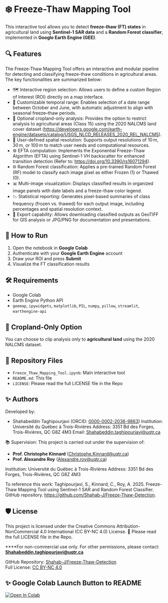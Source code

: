 
# ❄️ Freeze-Thaw Mapping Tool

This interactive tool allows you to detect **freeze-thaw (FT) states** in agricultural land using **Sentinel-1 SAR data** and a **Random Forest classifier**, implemented in **Google Earth Engine (GEE)**.

## 🔍 Features
The Freeze-Thaw Mapping Tool offers an interactive and modular pipeline for detecting and classifying freeze-thaw conditions in agricultural areas. The key functionalities are summarized below:

- 🗺️ Interactive region selection: Allows users to define a custom Region of Interest (ROI) directly on a map interface.
- 📅 Customizable temporal range: Enables selection of a date range between October and June, with automatic adjustment to align with seasonal freeze–thaw periods.
- 🌱 Optional cropland-only analysis: Provides the option to restrict analysis to agricultural areas (Class 15) using the 2020 NALCMS land cover dataset (https://developers.google.com/earth-engine/datasets/catalog/USGS_NLCD_RELEASES_2020_REL_NALCMS).
- 🧩 User-defined spatial resolution: Supports output resolutions of 10 m, 30 m, or 100 m to match user needs and computational resources.
- ⚙️ EFTA computation: Implements the Exponential Freeze–Thaw Algorithm (EFTA) using Sentinel-1 VH backscatter for enhanced transition detection (Refer to: https://doi.org/10.3390/rs16071294).
- 🌐 Random Forest classification: Applies a pre-trained Random Forest (RF) model to classify each image pixel as either Frozen (1) or Thawed (0).
- 📊 Multi-image visualization: Displays classified results in organized image panels with date labels and a freeze-thaw color legend.
- 📉 Statistical reporting: Generates pixel-based summaries of class frequency (frozen vs. thawed) for each output image, including percentages and spatial resolution context.
- 💾 Export capability: Allows downloading classified outputs as GeoTIFF for GIS analysis or JPG/PNG for documentation and presentations.


## 🚀 How to Run

1. Open the notebook in **Google Colab**
2. Authenticate with your **Google Earth Engine** account
3. Draw your ROI and press **Submit**
4. Visualize the FT classification results

## 🛠 Requirements

- Google Colab
- Earth Engine Python API
- `geemap`, `ipywidgets`, `matplotlib`, `PIL`, `numpy`, `pillow`, `streamlit`, `earthengine-api`


## 🌱 Cropland-Only Option

You can choose to clip analysis only to **agricultural land** using the 2020 NALCMS dataset.

## 📁 Repository Files

- `Freeze_Thaw_Mapping_Tool.ipynb`: Main interactive tool
- `README.md`: This file
- `LICENSE`: Please read the full LICENSE file in the Repo

## ✨ Authors
Developed by:
- Shahabeddin Taghipourjavi (ORCID: [0000-0002-2036-9863](https://orcid.org/0000-0002-2036-9863))
Institution: Université du Québec à Trois-Rivières
Address: 3351 Bd des Forges, Trois-Rivières, QC G8Z 4M3
Email: Shahabeddin.taghipourjavi@uqtr.ca

📚 Supervision:
This project is carried out under the supervision of:  
- **Prof. Christophe Kinnard** (Christophe.Kinnard@uqtr.ca)  
- **Prof. Alexandre Roy** (Alexandre.roy@uqtr.ca)

Institution: Université du Québec à Trois-Rivières
Address: 3351 Bd des Forges, Trois-Rivières, QC G8Z 4M3

To reference this work:
Taghipourjavi, S., Kinnard, C., Roy, A. 2025. Freeze-Thaw Mapping Tool using Sentinel-1 SAR and Random Forest Classifier. GitHub repository. https://github.com/Shahab-J/Freeze-Thaw-Detection. 


## 🛡 License
This project is licensed under the Creative Commons Attribution-NonCommercial 4.0 International (CC BY-NC 4.0) License.
🔗 Please read the full LICENSE file in the Repo.

****For non-commercial use only. For other permissions, please contact: **Shahabeddin.taghipourjavi@uqtr.ca**

GitHub Repository: [Shahab-J/Freeze-Thaw-Detection](https://github.com/Shahab-J/Freeze-Thaw-Detection)  
Full License: [CC BY-NC 4.0](https://creativecommons.org/licenses/by-nc/4.0/) 

## ✨ Google Colab Launch Button to README
[![Open In Colab](https://colab.research.google.com/assets/colab-badge.svg)](https://colab.research.google.com/github/Shahab-J/Freeze-Thaw-Detection/blob/main/Freeze_Thaw_Mapping_Tool.ipynb)

